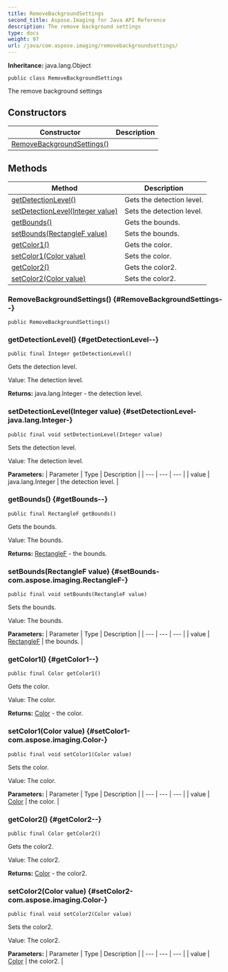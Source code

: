 ```yaml
---
title: RemoveBackgroundSettings
second_title: Aspose.Imaging for Java API Reference
description: The remove background settings
type: docs
weight: 97
url: /java/com.aspose.imaging/removebackgroundsettings/
---
```

**Inheritance:**
java.lang.Object
```
public class RemoveBackgroundSettings
```

The remove background settings
## Constructors

| Constructor | Description |
| --- | --- |
| [RemoveBackgroundSettings()](#RemoveBackgroundSettings--) |  |
## Methods

| Method | Description |
| --- | --- |
| [getDetectionLevel()](#getDetectionLevel--) | Gets the detection level. |
| [setDetectionLevel(Integer value)](#setDetectionLevel-java.lang.Integer-) | Sets the detection level. |
| [getBounds()](#getBounds--) | Gets the bounds. |
| [setBounds(RectangleF value)](#setBounds-com.aspose.imaging.RectangleF-) | Sets the bounds. |
| [getColor1()](#getColor1--) | Gets the color. |
| [setColor1(Color value)](#setColor1-com.aspose.imaging.Color-) | Sets the color. |
| [getColor2()](#getColor2--) | Gets the color2. |
| [setColor2(Color value)](#setColor2-com.aspose.imaging.Color-) | Sets the color2. |
### RemoveBackgroundSettings() {#RemoveBackgroundSettings--}
```
public RemoveBackgroundSettings()
```


### getDetectionLevel() {#getDetectionLevel--}
```
public final Integer getDetectionLevel()
```


Gets the detection level.

Value: The detection level.

**Returns:**
java.lang.Integer - the detection level.
### setDetectionLevel(Integer value) {#setDetectionLevel-java.lang.Integer-}
```
public final void setDetectionLevel(Integer value)
```


Sets the detection level.

Value: The detection level.

**Parameters:**
| Parameter | Type | Description |
| --- | --- | --- |
| value | java.lang.Integer | the detection level. |

### getBounds() {#getBounds--}
```
public final RectangleF getBounds()
```


Gets the bounds.

Value: The bounds.

**Returns:**
[RectangleF](../../com.aspose.imaging/rectanglef) - the bounds.
### setBounds(RectangleF value) {#setBounds-com.aspose.imaging.RectangleF-}
```
public final void setBounds(RectangleF value)
```


Sets the bounds.

Value: The bounds.

**Parameters:**
| Parameter | Type | Description |
| --- | --- | --- |
| value | [RectangleF](../../com.aspose.imaging/rectanglef) | the bounds. |

### getColor1() {#getColor1--}
```
public final Color getColor1()
```


Gets the color.

Value: The color.

**Returns:**
[Color](../../com.aspose.imaging/color) - the color.
### setColor1(Color value) {#setColor1-com.aspose.imaging.Color-}
```
public final void setColor1(Color value)
```


Sets the color.

Value: The color.

**Parameters:**
| Parameter | Type | Description |
| --- | --- | --- |
| value | [Color](../../com.aspose.imaging/color) | the color. |

### getColor2() {#getColor2--}
```
public final Color getColor2()
```


Gets the color2.

Value: The color2.

**Returns:**
[Color](../../com.aspose.imaging/color) - the color2.
### setColor2(Color value) {#setColor2-com.aspose.imaging.Color-}
```
public final void setColor2(Color value)
```


Sets the color2.

Value: The color2.

**Parameters:**
| Parameter | Type | Description |
| --- | --- | --- |
| value | [Color](../../com.aspose.imaging/color) | the color2. |

